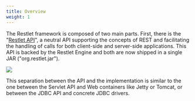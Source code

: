 ```yaml
---
title: Overview
weight: 1
---
```

The Restlet framework is composed of two main parts. First, there is the
"[Restlet API](api/)", a neutral API supporting the concepts of REST and
facilitating the handling of calls for both client-side and server-side
applications. This API is backed by the Restlet Engine and both are now
shipped in a single JAR ("org.restlet.jar").

![](../images/tutorial01.png)

This separation between the API and the implementation is similar to the
one between the Servlet API and Web containers like Jetty or Tomcat, or
between the JDBC API and concrete JDBC drivers.
